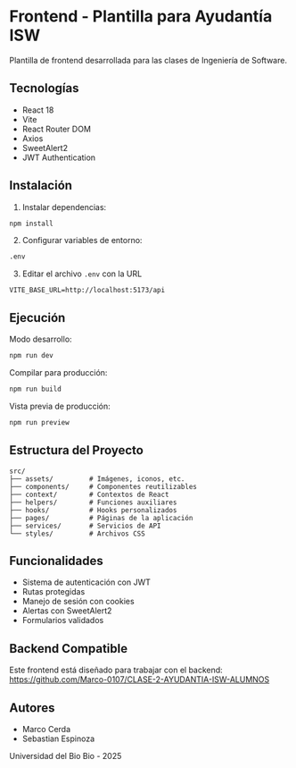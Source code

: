 # Frontend - Plantilla para Ayudantía ISW

Plantilla de frontend desarrollada para las clases de Ingeniería de Software.

## Tecnologías

- React 18
- Vite
- React Router DOM
- Axios
- SweetAlert2
- JWT Authentication

## Instalación

1. Instalar dependencias:
```bash
npm install
```

2. Configurar variables de entorno:
```bash
.env
```

3. Editar el archivo `.env` con la URL 
```
VITE_BASE_URL=http://localhost:5173/api
```

## Ejecución

Modo desarrollo:
```bash
npm run dev
```

Compilar para producción:
```bash
npm run build
```

Vista previa de producción:
```bash
npm run preview
```

## Estructura del Proyecto

```
src/
├── assets/         # Imágenes, iconos, etc.
├── components/     # Componentes reutilizables
├── context/        # Contextos de React
├── helpers/        # Funciones auxiliares
├── hooks/          # Hooks personalizados
├── pages/          # Páginas de la aplicación
├── services/       # Servicios de API
└── styles/         # Archivos CSS
```

## Funcionalidades

- Sistema de autenticación con JWT
- Rutas protegidas
- Manejo de sesión con cookies
- Alertas con SweetAlert2
- Formularios validados

## Backend Compatible

Este frontend está diseñado para trabajar con el backend:
https://github.com/Marco-0107/CLASE-2-AYUDANTIA-ISW-ALUMNOS

## Autores

- Marco Cerda
- Sebastian Espinoza

Universidad del Bio Bio - 2025
